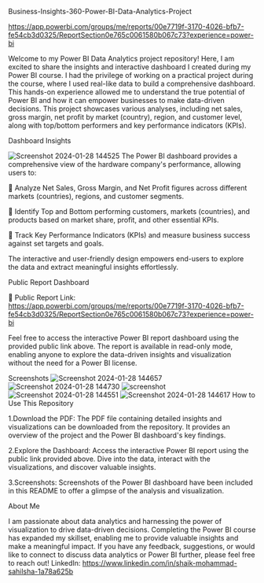 Business-Insights-360-Power-BI-Data-Analytics-Project

https://app.powerbi.com/groups/me/reports/00e7719f-3170-4026-bfb7-fe54cb3d0325/ReportSection0e765c0061580b067c73?experience=power-bi


Welcome to my Power BI Data Analytics project repository! Here, I am excited to share the insights and interactive dashboard I created during my Power BI course. I had the privilege of working on a practical project during the course, where I used real-like data to build a comprehensive dashboard. This hands-on experience allowed me to understand the true potential of Power BI and how it can empower businesses to make data-driven decisions. This project showcases various analyses, including net sales, gross margin, net profit by market (country), region, and customer level, along with top/bottom performers and key performance indicators (KPIs).

Dashboard Insights

![Screenshot 2024-01-28 144525](https://github.com/shaikmohammadsahil/BUSINESS-360/assets/156987320/dfa3ba9d-5003-435f-b337-3876956320a3)
The Power BI dashboard provides a comprehensive view of the hardware company's performance, allowing users to:

🔹 Analyze Net Sales, Gross Margin, and Net Profit figures across different markets (countries), regions, and customer segments.

🔹 Identify Top and Bottom performing customers, markets (countries), and products based on market share, profit, and other essential KPIs.

🔹 Track Key Performance Indicators (KPIs) and measure business success against set targets and goals.

The interactive and user-friendly design empowers end-users to explore the data and extract meaningful insights effortlessly.

Public Report Dashboard

🔗 Public Report Link: https://app.powerbi.com/groups/me/reports/00e7719f-3170-4026-bfb7-fe54cb3d0325/ReportSection0e765c0061580b067c73?experience=power-bi

Feel free to access the interactive Power BI report dashboard using the provided public link above. The report is available in read-only mode, enabling anyone to explore the data-driven insights and visualization without the need for a Power BI license.

Screenshots
![Screenshot 2024-01-28 144657](https://github.com/shaikmohammadsahil/BUSINESS-360/assets/156987320/007ca515-7d21-44a0-b3e6-2a3eeaca5db5)
![Screenshot 2024-01-28 144730](https://github.com/shaikmohammadsahil/BUSINESS-360/assets/156987320/de3aecd6-97b0-46a8-82ab-dc3e8b86bdcc)
![screenshot](https://github.com/shaikmohammadsahil/BUSINESS-360/assets/156987320/920f0417-3752-4768-a32f-1bc8da160d2e)
![Screenshot 2024-01-28 144551](https://github.com/shaikmohammadsahil/BUSINESS-360/assets/156987320/fa6455fb-1af2-4fb3-becd-b02b898b310f)
![Screenshot 2024-01-28 144617](https://github.com/shaikmohammadsahil/BUSINESS-360/assets/156987320/c0f62fb4-f121-4a5f-80e3-04629bcbc82b)
How to Use This Repository

1.Download the PDF: The PDF file containing detailed insights and visualizations can be downloaded from the repository. It provides an overview of the project and the Power BI dashboard's key findings.

2.Explore the Dashboard: Access the interactive Power BI report using the public link provided above. Dive into the data, interact with the visualizations, and discover valuable insights.

3.Screenshots: Screenshots of the Power BI dashboard have been included in this README to offer a glimpse of the analysis and visualization.

About Me

I am passionate about data analytics and harnessing the power of visualization to drive data-driven decisions. Completing the Power BI course has expanded my skillset, enabling me to provide valuable insights and make a meaningful impact.
If you have any feedback, suggestions, or would like to connect to discuss data analytics or Power BI further, please feel free to reach out! LinkedIn: https://www.linkedin.com/in/shaik-mohammad-sahilsha-1a78a625b


